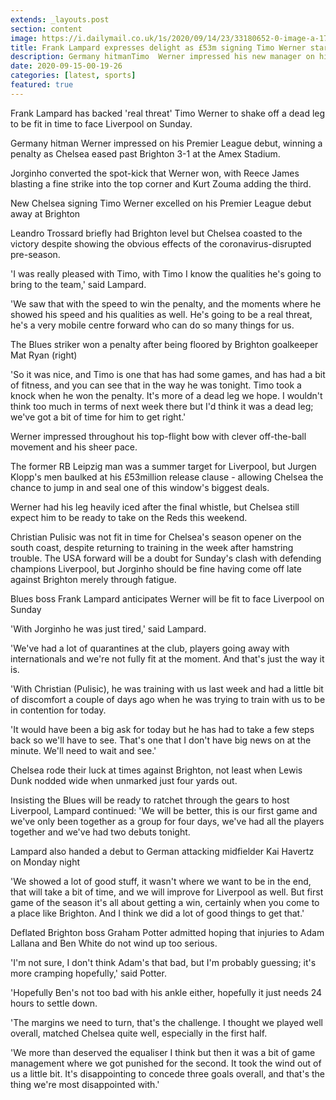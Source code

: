 ```yaml
---
extends: _layouts.post
section: content
image: https://i.dailymail.co.uk/1s/2020/09/14/23/33180652-0-image-a-17_1600124317087.jpg 
title: Frank Lampard expresses delight as £53m signing Timo Werner stars in win over Brighton  
description: Germany hitmanTimo  Werner impressed his new manager on his Premier League debut, winning a penalty as Chelsea eased past Brighton 3-1 at the Amex Stadium. 
date: 2020-09-15-00-19-26 
categories: [latest, sports] 
featured: true 
--- 
```

Frank Lampard has backed 'real threat' Timo Werner to shake off a dead leg to be fit in time to face Liverpool on Sunday.

Germany hitman Werner impressed on his Premier League debut, winning a penalty as Chelsea eased past Brighton 3-1 at the Amex Stadium.

Jorginho converted the spot-kick that Werner won, with Reece James blasting a fine strike into the top corner and Kurt Zouma adding the third.

New Chelsea signing Timo Werner excelled on his Premier League debut away at Brighton

Leandro Trossard briefly had Brighton level but Chelsea coasted to the victory despite showing the obvious effects of the coronavirus-disrupted pre-season.

'I was really pleased with Timo, with Timo I know the qualities he's going to bring to the team,' said Lampard.

'We saw that with the speed to win the penalty, and the moments where he showed his speed and his qualities as well. He's going to be a real threat, he's a very mobile centre forward who can do so many things for us.

The Blues striker won a penalty after being floored by Brighton goalkeeper Mat Ryan (right)

'So it was nice, and Timo is one that has had some games, and has had a bit of fitness, and you can see that in the way he was tonight. Timo took a knock when he won the penalty. It's more of a dead leg we hope. I wouldn't think too much in terms of next week there but I'd think it was a dead leg; we've got a bit of time for him to get right.'

Werner impressed throughout his top-flight bow with clever off-the-ball movement and his sheer pace.

The former RB Leipzig man was a summer target for Liverpool, but Jurgen Klopp's men baulked at his £53million release clause - allowing Chelsea the chance to jump in and seal one of this window's biggest deals.

Werner had his leg heavily iced after the final whistle, but Chelsea still expect him to be ready to take on the Reds this weekend.

Christian Pulisic was not fit in time for Chelsea's season opener on the south coast, despite returning to training in the week after hamstring trouble. The USA forward will be a doubt for Sunday's clash with defending champions Liverpool, but Jorginho should be fine having come off late against Brighton merely through fatigue.

Blues boss Frank Lampard anticipates Werner will be fit to face Liverpool on Sunday

'With Jorginho he was just tired,' said Lampard.

'We've had a lot of quarantines at the club, players going away with internationals and we're not fully fit at the moment. And that's just the way it is.

'With Christian (Pulisic), he was training with us last week and had a little bit of discomfort a couple of days ago when he was trying to train with us to be in contention for today.

'It would have been a big ask for today but he has had to take a few steps back so we'll have to see. That's one that I don't have big news on at the minute. We'll need to wait and see.'

Chelsea rode their luck at times against Brighton, not least when Lewis Dunk nodded wide when unmarked just four yards out.

Insisting the Blues will be ready to ratchet through the gears to host Liverpool, Lampard continued: 'We will be better, this is our first game and we've only been together as a group for four days, we've had all the players together and we've had two debuts tonight.

Lampard also handed a debut to German attacking midfielder Kai Havertz on Monday night

'We showed a lot of good stuff, it wasn't where we want to be in the end, that will take a bit of time, and we will improve for Liverpool as well. But first game of the season it's all about getting a win, certainly when you come to a place like Brighton. And I think we did a lot of good things to get that.'

Deflated Brighton boss Graham Potter admitted hoping that injuries to Adam Lallana and Ben White do not wind up too serious.

'I'm not sure, I don't think Adam's that bad, but I'm probably guessing; it's more cramping hopefully,' said Potter.

'Hopefully Ben's not too bad with his ankle either, hopefully it just needs 24 hours to settle down.

'The margins we need to turn, that's the challenge. I thought we played well overall, matched Chelsea quite well, especially in the first half.

'We more than deserved the equaliser I think but then it was a bit of game management where we got punished for the second. It took the wind out of us a little bit. It's disappointing to concede three goals overall, and that's the thing we're most disappointed with.'

